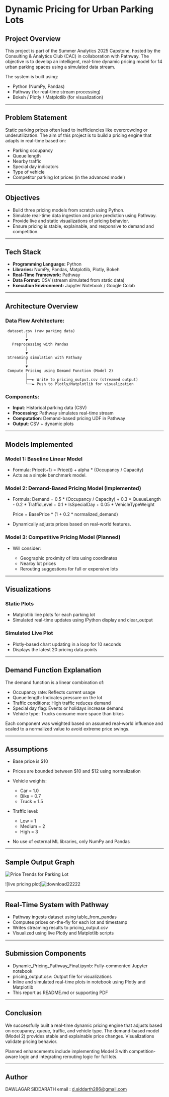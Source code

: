 # Dynamic Pricing for Urban Parking Lots

## Project Overview

This project is part of the Summer Analytics 2025 Capstone, hosted by the Consulting & Analytics Club (CAC) in collaboration with Pathway. The objective is to develop an intelligent, real-time dynamic pricing model for 14 urban parking spaces using a simulated data stream.

The system is built using:

* Python (NumPy, Pandas)
* Pathway (for real-time stream processing)
* Bokeh / Plotly / Matplotlib (for visualization)

---

## Problem Statement

Static parking prices often lead to inefficiencies like overcrowding or underutilization. The aim of this project is to build a pricing engine that adapts in real-time based on:

* Parking occupancy
* Queue length
* Nearby traffic
* Special day indicators
* Type of vehicle
* Competitor parking lot prices (in the advanced model)

---

## Objectives

* Build three pricing models from scratch using Python.
* Simulate real-time data ingestion and price prediction using Pathway.
* Provide live and static visualizations of pricing behavior.
* Ensure pricing is stable, explainable, and responsive to demand and competition.

---

## Tech Stack

* **Programming Language:** Python
* **Libraries:** NumPy, Pandas, Matplotlib, Plotly, Bokeh
* **Real-Time Framework:** Pathway
* **Data Format:** CSV (stream simulated from static data)
* **Execution Environment:** Jupyter Notebook / Google Colab

---

## Architecture Overview

### Data Flow Architecture:

```plaintext
 dataset.csv (raw parking data)
         │
         ▼
   Preprocessing with Pandas
         │
         ▼
 Streaming simulation with Pathway
         │
         ▼
 Compute Pricing using Demand Function (Model 2)
         │
         ├──► Write to pricing_output.csv (streamed output)
         └──► Push to Plotly/Matplotlib for visualization
```

### Components:

* **Input**: Historical parking data (CSV)
* **Processing**: Pathway simulates real-time stream
* **Computation**: Demand-based pricing UDF in Pathway
* **Output**: CSV + dynamic plots

---

## Models Implemented

### Model 1: Baseline Linear Model

* Formula: Price(t+1) = Price(t) + alpha \* (Occupancy / Capacity)
* Acts as a simple benchmark model.

### Model 2: Demand-Based Pricing Model (Implemented)

* Formula:
  Demand = 0.5 \* (Occupancy / Capacity) +
  0.3 \* QueueLength -
  0.2 \* TrafficLevel +
  0.1 \* IsSpecialDay +
  0.05 \* VehicleTypeWeight

  Price = BasePrice \* (1 + 0.2 \* normalized\_demand)

* Dynamically adjusts prices based on real-world features.

### Model 3: Competitive Pricing Model (Planned)

* Will consider:

  * Geographic proximity of lots using coordinates
  * Nearby lot prices
  * Rerouting suggestions for full or expensive lots

---

## Visualizations

### Static Plots

* Matplotlib line plots for each parking lot
* Simulated real-time updates using IPython display and clear\_output

### Simulated Live Plot

* Plotly-based chart updating in a loop for 10 seconds
* Displays the latest 20 pricing data points

---

## Demand Function Explanation

The demand function is a linear combination of:

* Occupancy rate: Reflects current usage
* Queue length: Indicates pressure on the lot
* Traffic conditions: High traffic reduces demand
* Special day flag: Events or holidays increase demand
* Vehicle type: Trucks consume more space than bikes

Each component was weighted based on assumed real-world influence and scaled to a normalized value to avoid extreme price swings.

---

## Assumptions

* Base price is \$10
* Prices are bounded between \$10 and \$12 using normalization
* Vehicle weights:

  * Car = 1.0
  * Bike = 0.7
  * Truck = 1.5
* Traffic level:

  * Low = 1
  * Medium = 2
  * High = 3
* No use of external ML libraries, only NumPy and Pandas

---
## Sample Output Graph

![Price Trends for Parking Lot](![download111111](https://github.com/user-attachments/assets/99050d3a-7cfc-46da-9c8a-cdc7eada6a04))

![live pricing plot]![download22222](https://github.com/user-attachments/assets/7448ca31-85fa-41d1-b09b-e4b004b44129)

---
## Real-Time System with Pathway

* Pathway ingests dataset using table\_from\_pandas
* Computes prices on-the-fly for each lot and timestamp
* Writes streaming results to pricing\_output.csv
* Visualized using live Plotly and Matplotlib scripts

---

## Submission Components

* Dynamic\_Pricing\_Pathway\_Final.ipynb: Fully-commented Jupyter notebook
* pricing\_output.csv: Output file for visualizations
* Inline and simulated real-time plots in notebook using Plotly and Matplotlib
* This report as README.md or supporting PDF

---

## Conclusion

We successfully built a real-time dynamic pricing engine that adjusts based on occupancy, queue, traffic, and vehicle type. The demand-based model (Model 2) provides stable and explainable price changes. Visualizations validate pricing behavior.

Planned enhancements include implementing Model 3 with competition-aware logic and integrating rerouting logic for full lots.

---

## Author

DAWLAGAR SIDDARATH
email : d.siddarth286@gmail.com

